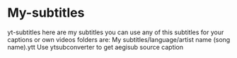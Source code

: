# My-subtitles
yt-subtitles
here are my subtitles
you can use any of this subtitles for your captions or own videos
folders are:
My subtitles/language/artist name (song name).ytt
Use ytsubconverter to get aegisub source caption
